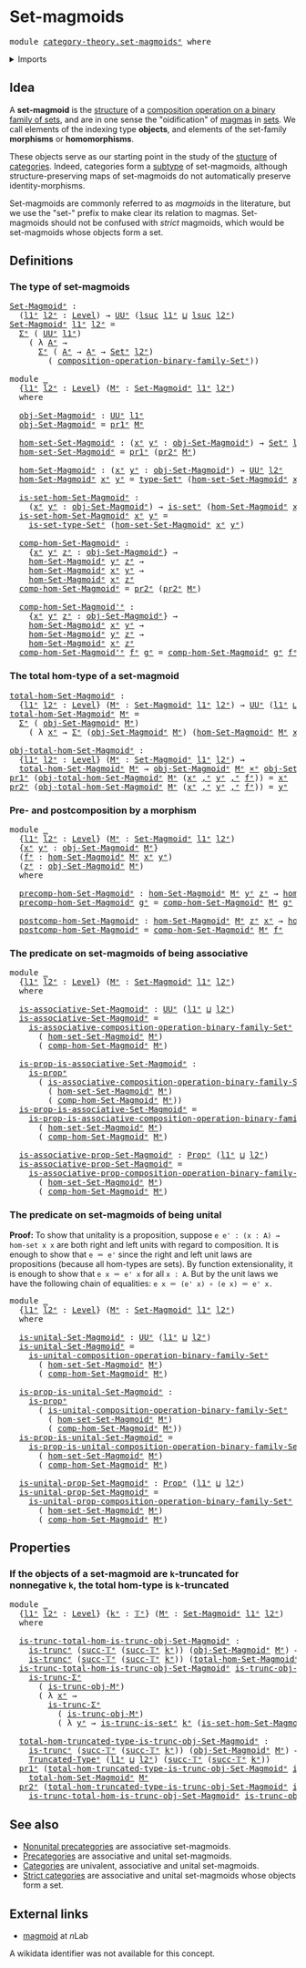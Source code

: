 # Set-magmoids

<pre class="Agda"><a id="25" class="Keyword">module</a> <a id="32" href="category-theory.set-magmoids%25E1%25B5%2589.html" class="Module">category-theory.set-magmoidsᵉ</a> <a id="62" class="Keyword">where</a>
</pre>
<details><summary>Imports</summary>

<pre class="Agda"><a id="118" class="Keyword">open</a> <a id="123" class="Keyword">import</a> <a id="130" href="category-theory.composition-operations-on-binary-families-of-sets%25E1%25B5%2589.html" class="Module">category-theory.composition-operations-on-binary-families-of-setsᵉ</a>

<a id="198" class="Keyword">open</a> <a id="203" class="Keyword">import</a> <a id="210" href="foundation.cartesian-product-types%25E1%25B5%2589.html" class="Module">foundation.cartesian-product-typesᵉ</a>
<a id="246" class="Keyword">open</a> <a id="251" class="Keyword">import</a> <a id="258" href="foundation.dependent-pair-types%25E1%25B5%2589.html" class="Module">foundation.dependent-pair-typesᵉ</a>
<a id="291" class="Keyword">open</a> <a id="296" class="Keyword">import</a> <a id="303" href="foundation.propositions%25E1%25B5%2589.html" class="Module">foundation.propositionsᵉ</a>
<a id="328" class="Keyword">open</a> <a id="333" class="Keyword">import</a> <a id="340" href="foundation.sets%25E1%25B5%2589.html" class="Module">foundation.setsᵉ</a>
<a id="357" class="Keyword">open</a> <a id="362" class="Keyword">import</a> <a id="369" href="foundation.truncated-types%25E1%25B5%2589.html" class="Module">foundation.truncated-typesᵉ</a>
<a id="397" class="Keyword">open</a> <a id="402" class="Keyword">import</a> <a id="409" href="foundation.truncation-levels%25E1%25B5%2589.html" class="Module">foundation.truncation-levelsᵉ</a>
<a id="439" class="Keyword">open</a> <a id="444" class="Keyword">import</a> <a id="451" href="foundation.universe-levels%25E1%25B5%2589.html" class="Module">foundation.universe-levelsᵉ</a>
</pre>
</details>

## Idea

A **set-magmoid** is the [structure](foundation.structure.md) of a
[composition operation on a binary family of sets](category-theory.composition-operations-on-binary-families-of-sets.md),
and are in one sense the "oidification" of [magmas](structured-types.magmas.md)
in [sets](foundation-core.sets.md). We call elements of the indexing type
**objects**, and elements of the set-family **morphisms** or **homomorphisms**.

These objects serve as our starting point in the study of the
[stucture](foundation.structure.md) of
[categories](category-theory.categories.md). Indeed, categories form a
[subtype](foundation-core.subtypes.md) of set-magmoids, although
structure-preserving maps of set-magmoids do not automatically preserve
identity-morphisms.

Set-magmoids are commonly referred to as _magmoids_ in the literature, but we
use the "set-" prefix to make clear its relation to magmas. Set-magmoids should
not be confused with _strict_ magmoids, which would be set-magmoids whose
objects form a set.

## Definitions

### The type of set-magmoids

<pre class="Agda"><a id="Set-Magmoidᵉ"></a><a id="1566" href="category-theory.set-magmoids%25E1%25B5%2589.html#1566" class="Function">Set-Magmoidᵉ</a> <a id="1579" class="Symbol">:</a>
  <a id="1583" class="Symbol">(</a><a id="1584" href="category-theory.set-magmoids%25E1%25B5%2589.html#1584" class="Bound">l1ᵉ</a> <a id="1588" href="category-theory.set-magmoids%25E1%25B5%2589.html#1588" class="Bound">l2ᵉ</a> <a id="1592" class="Symbol">:</a> <a id="1594" href="Agda.Primitive.html#742" class="Postulate">Level</a><a id="1599" class="Symbol">)</a> <a id="1601" class="Symbol">→</a> <a id="1603" href="Agda.Primitive.html#429" class="Primitive">UUᵉ</a> <a id="1607" class="Symbol">(</a><a id="1608" href="Agda.Primitive.html#931" class="Primitive">lsuc</a> <a id="1613" href="category-theory.set-magmoids%25E1%25B5%2589.html#1584" class="Bound">l1ᵉ</a> <a id="1617" href="Agda.Primitive.html#961" class="Primitive Operator">⊔</a> <a id="1619" href="Agda.Primitive.html#931" class="Primitive">lsuc</a> <a id="1624" href="category-theory.set-magmoids%25E1%25B5%2589.html#1588" class="Bound">l2ᵉ</a><a id="1627" class="Symbol">)</a>
<a id="1629" href="category-theory.set-magmoids%25E1%25B5%2589.html#1566" class="Function">Set-Magmoidᵉ</a> <a id="1642" href="category-theory.set-magmoids%25E1%25B5%2589.html#1642" class="Bound">l1ᵉ</a> <a id="1646" href="category-theory.set-magmoids%25E1%25B5%2589.html#1646" class="Bound">l2ᵉ</a> <a id="1650" class="Symbol">=</a>
  <a id="1654" href="foundation.dependent-pair-types%25E1%25B5%2589.html#585" class="Record">Σᵉ</a> <a id="1657" class="Symbol">(</a> <a id="1659" href="Agda.Primitive.html#429" class="Primitive">UUᵉ</a> <a id="1663" href="category-theory.set-magmoids%25E1%25B5%2589.html#1642" class="Bound">l1ᵉ</a><a id="1666" class="Symbol">)</a>
    <a id="1672" class="Symbol">(</a> <a id="1674" class="Symbol">λ</a> <a id="1676" href="category-theory.set-magmoids%25E1%25B5%2589.html#1676" class="Bound">Aᵉ</a> <a id="1679" class="Symbol">→</a>
      <a id="1687" href="foundation.dependent-pair-types%25E1%25B5%2589.html#585" class="Record">Σᵉ</a> <a id="1690" class="Symbol">(</a> <a id="1692" href="category-theory.set-magmoids%25E1%25B5%2589.html#1676" class="Bound">Aᵉ</a> <a id="1695" class="Symbol">→</a> <a id="1697" href="category-theory.set-magmoids%25E1%25B5%2589.html#1676" class="Bound">Aᵉ</a> <a id="1700" class="Symbol">→</a> <a id="1702" href="foundation-core.sets%25E1%25B5%2589.html#897" class="Function">Setᵉ</a> <a id="1707" href="category-theory.set-magmoids%25E1%25B5%2589.html#1646" class="Bound">l2ᵉ</a><a id="1710" class="Symbol">)</a>
        <a id="1720" class="Symbol">(</a> <a id="1722" href="category-theory.composition-operations-on-binary-families-of-sets%25E1%25B5%2589.html#1320" class="Function">composition-operation-binary-family-Setᵉ</a><a id="1762" class="Symbol">))</a>

<a id="1766" class="Keyword">module</a> <a id="1773" href="category-theory.set-magmoids%25E1%25B5%2589.html#1773" class="Module">_</a>
  <a id="1777" class="Symbol">{</a><a id="1778" href="category-theory.set-magmoids%25E1%25B5%2589.html#1778" class="Bound">l1ᵉ</a> <a id="1782" href="category-theory.set-magmoids%25E1%25B5%2589.html#1782" class="Bound">l2ᵉ</a> <a id="1786" class="Symbol">:</a> <a id="1788" href="Agda.Primitive.html#742" class="Postulate">Level</a><a id="1793" class="Symbol">}</a> <a id="1795" class="Symbol">(</a><a id="1796" href="category-theory.set-magmoids%25E1%25B5%2589.html#1796" class="Bound">Mᵉ</a> <a id="1799" class="Symbol">:</a> <a id="1801" href="category-theory.set-magmoids%25E1%25B5%2589.html#1566" class="Function">Set-Magmoidᵉ</a> <a id="1814" href="category-theory.set-magmoids%25E1%25B5%2589.html#1778" class="Bound">l1ᵉ</a> <a id="1818" href="category-theory.set-magmoids%25E1%25B5%2589.html#1782" class="Bound">l2ᵉ</a><a id="1821" class="Symbol">)</a>
  <a id="1825" class="Keyword">where</a>

  <a id="1834" href="category-theory.set-magmoids%25E1%25B5%2589.html#1834" class="Function">obj-Set-Magmoidᵉ</a> <a id="1851" class="Symbol">:</a> <a id="1853" href="Agda.Primitive.html#429" class="Primitive">UUᵉ</a> <a id="1857" href="category-theory.set-magmoids%25E1%25B5%2589.html#1778" class="Bound">l1ᵉ</a>
  <a id="1863" href="category-theory.set-magmoids%25E1%25B5%2589.html#1834" class="Function">obj-Set-Magmoidᵉ</a> <a id="1880" class="Symbol">=</a> <a id="1882" href="foundation.dependent-pair-types%25E1%25B5%2589.html#697" class="Field">pr1ᵉ</a> <a id="1887" href="category-theory.set-magmoids%25E1%25B5%2589.html#1796" class="Bound">Mᵉ</a>

  <a id="1893" href="category-theory.set-magmoids%25E1%25B5%2589.html#1893" class="Function">hom-set-Set-Magmoidᵉ</a> <a id="1914" class="Symbol">:</a> <a id="1916" class="Symbol">(</a><a id="1917" href="category-theory.set-magmoids%25E1%25B5%2589.html#1917" class="Bound">xᵉ</a> <a id="1920" href="category-theory.set-magmoids%25E1%25B5%2589.html#1920" class="Bound">yᵉ</a> <a id="1923" class="Symbol">:</a> <a id="1925" href="category-theory.set-magmoids%25E1%25B5%2589.html#1834" class="Function">obj-Set-Magmoidᵉ</a><a id="1941" class="Symbol">)</a> <a id="1943" class="Symbol">→</a> <a id="1945" href="foundation-core.sets%25E1%25B5%2589.html#897" class="Function">Setᵉ</a> <a id="1950" href="category-theory.set-magmoids%25E1%25B5%2589.html#1782" class="Bound">l2ᵉ</a>
  <a id="1956" href="category-theory.set-magmoids%25E1%25B5%2589.html#1893" class="Function">hom-set-Set-Magmoidᵉ</a> <a id="1977" class="Symbol">=</a> <a id="1979" href="foundation.dependent-pair-types%25E1%25B5%2589.html#697" class="Field">pr1ᵉ</a> <a id="1984" class="Symbol">(</a><a id="1985" href="foundation.dependent-pair-types%25E1%25B5%2589.html#711" class="Field">pr2ᵉ</a> <a id="1990" href="category-theory.set-magmoids%25E1%25B5%2589.html#1796" class="Bound">Mᵉ</a><a id="1992" class="Symbol">)</a>

  <a id="1997" href="category-theory.set-magmoids%25E1%25B5%2589.html#1997" class="Function">hom-Set-Magmoidᵉ</a> <a id="2014" class="Symbol">:</a> <a id="2016" class="Symbol">(</a><a id="2017" href="category-theory.set-magmoids%25E1%25B5%2589.html#2017" class="Bound">xᵉ</a> <a id="2020" href="category-theory.set-magmoids%25E1%25B5%2589.html#2020" class="Bound">yᵉ</a> <a id="2023" class="Symbol">:</a> <a id="2025" href="category-theory.set-magmoids%25E1%25B5%2589.html#1834" class="Function">obj-Set-Magmoidᵉ</a><a id="2041" class="Symbol">)</a> <a id="2043" class="Symbol">→</a> <a id="2045" href="Agda.Primitive.html#429" class="Primitive">UUᵉ</a> <a id="2049" href="category-theory.set-magmoids%25E1%25B5%2589.html#1782" class="Bound">l2ᵉ</a>
  <a id="2055" href="category-theory.set-magmoids%25E1%25B5%2589.html#1997" class="Function">hom-Set-Magmoidᵉ</a> <a id="2072" href="category-theory.set-magmoids%25E1%25B5%2589.html#2072" class="Bound">xᵉ</a> <a id="2075" href="category-theory.set-magmoids%25E1%25B5%2589.html#2075" class="Bound">yᵉ</a> <a id="2078" class="Symbol">=</a> <a id="2080" href="foundation-core.sets%25E1%25B5%2589.html#1014" class="Function">type-Setᵉ</a> <a id="2090" class="Symbol">(</a><a id="2091" href="category-theory.set-magmoids%25E1%25B5%2589.html#1893" class="Function">hom-set-Set-Magmoidᵉ</a> <a id="2112" href="category-theory.set-magmoids%25E1%25B5%2589.html#2072" class="Bound">xᵉ</a> <a id="2115" href="category-theory.set-magmoids%25E1%25B5%2589.html#2075" class="Bound">yᵉ</a><a id="2117" class="Symbol">)</a>

  <a id="2122" href="category-theory.set-magmoids%25E1%25B5%2589.html#2122" class="Function">is-set-hom-Set-Magmoidᵉ</a> <a id="2146" class="Symbol">:</a>
    <a id="2152" class="Symbol">(</a><a id="2153" href="category-theory.set-magmoids%25E1%25B5%2589.html#2153" class="Bound">xᵉ</a> <a id="2156" href="category-theory.set-magmoids%25E1%25B5%2589.html#2156" class="Bound">yᵉ</a> <a id="2159" class="Symbol">:</a> <a id="2161" href="category-theory.set-magmoids%25E1%25B5%2589.html#1834" class="Function">obj-Set-Magmoidᵉ</a><a id="2177" class="Symbol">)</a> <a id="2179" class="Symbol">→</a> <a id="2181" href="foundation-core.sets%25E1%25B5%2589.html#807" class="Function">is-setᵉ</a> <a id="2189" class="Symbol">(</a><a id="2190" href="category-theory.set-magmoids%25E1%25B5%2589.html#1997" class="Function">hom-Set-Magmoidᵉ</a> <a id="2207" href="category-theory.set-magmoids%25E1%25B5%2589.html#2153" class="Bound">xᵉ</a> <a id="2210" href="category-theory.set-magmoids%25E1%25B5%2589.html#2156" class="Bound">yᵉ</a><a id="2212" class="Symbol">)</a>
  <a id="2216" href="category-theory.set-magmoids%25E1%25B5%2589.html#2122" class="Function">is-set-hom-Set-Magmoidᵉ</a> <a id="2240" href="category-theory.set-magmoids%25E1%25B5%2589.html#2240" class="Bound">xᵉ</a> <a id="2243" href="category-theory.set-magmoids%25E1%25B5%2589.html#2243" class="Bound">yᵉ</a> <a id="2246" class="Symbol">=</a>
    <a id="2252" href="foundation-core.sets%25E1%25B5%2589.html#1071" class="Function">is-set-type-Setᵉ</a> <a id="2269" class="Symbol">(</a><a id="2270" href="category-theory.set-magmoids%25E1%25B5%2589.html#1893" class="Function">hom-set-Set-Magmoidᵉ</a> <a id="2291" href="category-theory.set-magmoids%25E1%25B5%2589.html#2240" class="Bound">xᵉ</a> <a id="2294" href="category-theory.set-magmoids%25E1%25B5%2589.html#2243" class="Bound">yᵉ</a><a id="2296" class="Symbol">)</a>

  <a id="2301" href="category-theory.set-magmoids%25E1%25B5%2589.html#2301" class="Function">comp-hom-Set-Magmoidᵉ</a> <a id="2323" class="Symbol">:</a>
    <a id="2329" class="Symbol">{</a><a id="2330" href="category-theory.set-magmoids%25E1%25B5%2589.html#2330" class="Bound">xᵉ</a> <a id="2333" href="category-theory.set-magmoids%25E1%25B5%2589.html#2333" class="Bound">yᵉ</a> <a id="2336" href="category-theory.set-magmoids%25E1%25B5%2589.html#2336" class="Bound">zᵉ</a> <a id="2339" class="Symbol">:</a> <a id="2341" href="category-theory.set-magmoids%25E1%25B5%2589.html#1834" class="Function">obj-Set-Magmoidᵉ</a><a id="2357" class="Symbol">}</a> <a id="2359" class="Symbol">→</a>
    <a id="2365" href="category-theory.set-magmoids%25E1%25B5%2589.html#1997" class="Function">hom-Set-Magmoidᵉ</a> <a id="2382" href="category-theory.set-magmoids%25E1%25B5%2589.html#2333" class="Bound">yᵉ</a> <a id="2385" href="category-theory.set-magmoids%25E1%25B5%2589.html#2336" class="Bound">zᵉ</a> <a id="2388" class="Symbol">→</a>
    <a id="2394" href="category-theory.set-magmoids%25E1%25B5%2589.html#1997" class="Function">hom-Set-Magmoidᵉ</a> <a id="2411" href="category-theory.set-magmoids%25E1%25B5%2589.html#2330" class="Bound">xᵉ</a> <a id="2414" href="category-theory.set-magmoids%25E1%25B5%2589.html#2333" class="Bound">yᵉ</a> <a id="2417" class="Symbol">→</a>
    <a id="2423" href="category-theory.set-magmoids%25E1%25B5%2589.html#1997" class="Function">hom-Set-Magmoidᵉ</a> <a id="2440" href="category-theory.set-magmoids%25E1%25B5%2589.html#2330" class="Bound">xᵉ</a> <a id="2443" href="category-theory.set-magmoids%25E1%25B5%2589.html#2336" class="Bound">zᵉ</a>
  <a id="2448" href="category-theory.set-magmoids%25E1%25B5%2589.html#2301" class="Function">comp-hom-Set-Magmoidᵉ</a> <a id="2470" class="Symbol">=</a> <a id="2472" href="foundation.dependent-pair-types%25E1%25B5%2589.html#711" class="Field">pr2ᵉ</a> <a id="2477" class="Symbol">(</a><a id="2478" href="foundation.dependent-pair-types%25E1%25B5%2589.html#711" class="Field">pr2ᵉ</a> <a id="2483" href="category-theory.set-magmoids%25E1%25B5%2589.html#1796" class="Bound">Mᵉ</a><a id="2485" class="Symbol">)</a>

  <a id="2490" href="category-theory.set-magmoids%25E1%25B5%2589.html#2490" class="Function">comp-hom-Set-Magmoid&#39;ᵉ</a> <a id="2513" class="Symbol">:</a>
    <a id="2519" class="Symbol">{</a><a id="2520" href="category-theory.set-magmoids%25E1%25B5%2589.html#2520" class="Bound">xᵉ</a> <a id="2523" href="category-theory.set-magmoids%25E1%25B5%2589.html#2523" class="Bound">yᵉ</a> <a id="2526" href="category-theory.set-magmoids%25E1%25B5%2589.html#2526" class="Bound">zᵉ</a> <a id="2529" class="Symbol">:</a> <a id="2531" href="category-theory.set-magmoids%25E1%25B5%2589.html#1834" class="Function">obj-Set-Magmoidᵉ</a><a id="2547" class="Symbol">}</a> <a id="2549" class="Symbol">→</a>
    <a id="2555" href="category-theory.set-magmoids%25E1%25B5%2589.html#1997" class="Function">hom-Set-Magmoidᵉ</a> <a id="2572" href="category-theory.set-magmoids%25E1%25B5%2589.html#2520" class="Bound">xᵉ</a> <a id="2575" href="category-theory.set-magmoids%25E1%25B5%2589.html#2523" class="Bound">yᵉ</a> <a id="2578" class="Symbol">→</a>
    <a id="2584" href="category-theory.set-magmoids%25E1%25B5%2589.html#1997" class="Function">hom-Set-Magmoidᵉ</a> <a id="2601" href="category-theory.set-magmoids%25E1%25B5%2589.html#2523" class="Bound">yᵉ</a> <a id="2604" href="category-theory.set-magmoids%25E1%25B5%2589.html#2526" class="Bound">zᵉ</a> <a id="2607" class="Symbol">→</a>
    <a id="2613" href="category-theory.set-magmoids%25E1%25B5%2589.html#1997" class="Function">hom-Set-Magmoidᵉ</a> <a id="2630" href="category-theory.set-magmoids%25E1%25B5%2589.html#2520" class="Bound">xᵉ</a> <a id="2633" href="category-theory.set-magmoids%25E1%25B5%2589.html#2526" class="Bound">zᵉ</a>
  <a id="2638" href="category-theory.set-magmoids%25E1%25B5%2589.html#2490" class="Function">comp-hom-Set-Magmoid&#39;ᵉ</a> <a id="2661" href="category-theory.set-magmoids%25E1%25B5%2589.html#2661" class="Bound">fᵉ</a> <a id="2664" href="category-theory.set-magmoids%25E1%25B5%2589.html#2664" class="Bound">gᵉ</a> <a id="2667" class="Symbol">=</a> <a id="2669" href="category-theory.set-magmoids%25E1%25B5%2589.html#2301" class="Function">comp-hom-Set-Magmoidᵉ</a> <a id="2691" href="category-theory.set-magmoids%25E1%25B5%2589.html#2664" class="Bound">gᵉ</a> <a id="2694" href="category-theory.set-magmoids%25E1%25B5%2589.html#2661" class="Bound">fᵉ</a>
</pre>
### The total hom-type of a set-magmoid

<pre class="Agda"><a id="total-hom-Set-Magmoidᵉ"></a><a id="2751" href="category-theory.set-magmoids%25E1%25B5%2589.html#2751" class="Function">total-hom-Set-Magmoidᵉ</a> <a id="2774" class="Symbol">:</a>
  <a id="2778" class="Symbol">{</a><a id="2779" href="category-theory.set-magmoids%25E1%25B5%2589.html#2779" class="Bound">l1ᵉ</a> <a id="2783" href="category-theory.set-magmoids%25E1%25B5%2589.html#2783" class="Bound">l2ᵉ</a> <a id="2787" class="Symbol">:</a> <a id="2789" href="Agda.Primitive.html#742" class="Postulate">Level</a><a id="2794" class="Symbol">}</a> <a id="2796" class="Symbol">(</a><a id="2797" href="category-theory.set-magmoids%25E1%25B5%2589.html#2797" class="Bound">Mᵉ</a> <a id="2800" class="Symbol">:</a> <a id="2802" href="category-theory.set-magmoids%25E1%25B5%2589.html#1566" class="Function">Set-Magmoidᵉ</a> <a id="2815" href="category-theory.set-magmoids%25E1%25B5%2589.html#2779" class="Bound">l1ᵉ</a> <a id="2819" href="category-theory.set-magmoids%25E1%25B5%2589.html#2783" class="Bound">l2ᵉ</a><a id="2822" class="Symbol">)</a> <a id="2824" class="Symbol">→</a> <a id="2826" href="Agda.Primitive.html#429" class="Primitive">UUᵉ</a> <a id="2830" class="Symbol">(</a><a id="2831" href="category-theory.set-magmoids%25E1%25B5%2589.html#2779" class="Bound">l1ᵉ</a> <a id="2835" href="Agda.Primitive.html#961" class="Primitive Operator">⊔</a> <a id="2837" href="category-theory.set-magmoids%25E1%25B5%2589.html#2783" class="Bound">l2ᵉ</a><a id="2840" class="Symbol">)</a>
<a id="2842" href="category-theory.set-magmoids%25E1%25B5%2589.html#2751" class="Function">total-hom-Set-Magmoidᵉ</a> <a id="2865" href="category-theory.set-magmoids%25E1%25B5%2589.html#2865" class="Bound">Mᵉ</a> <a id="2868" class="Symbol">=</a>
  <a id="2872" href="foundation.dependent-pair-types%25E1%25B5%2589.html#585" class="Record">Σᵉ</a> <a id="2875" class="Symbol">(</a> <a id="2877" href="category-theory.set-magmoids%25E1%25B5%2589.html#1834" class="Function">obj-Set-Magmoidᵉ</a> <a id="2894" href="category-theory.set-magmoids%25E1%25B5%2589.html#2865" class="Bound">Mᵉ</a><a id="2896" class="Symbol">)</a>
    <a id="2902" class="Symbol">(</a> <a id="2904" class="Symbol">λ</a> <a id="2906" href="category-theory.set-magmoids%25E1%25B5%2589.html#2906" class="Bound">xᵉ</a> <a id="2909" class="Symbol">→</a> <a id="2911" href="foundation.dependent-pair-types%25E1%25B5%2589.html#585" class="Record">Σᵉ</a> <a id="2914" class="Symbol">(</a><a id="2915" href="category-theory.set-magmoids%25E1%25B5%2589.html#1834" class="Function">obj-Set-Magmoidᵉ</a> <a id="2932" href="category-theory.set-magmoids%25E1%25B5%2589.html#2865" class="Bound">Mᵉ</a><a id="2934" class="Symbol">)</a> <a id="2936" class="Symbol">(</a><a id="2937" href="category-theory.set-magmoids%25E1%25B5%2589.html#1997" class="Function">hom-Set-Magmoidᵉ</a> <a id="2954" href="category-theory.set-magmoids%25E1%25B5%2589.html#2865" class="Bound">Mᵉ</a> <a id="2957" href="category-theory.set-magmoids%25E1%25B5%2589.html#2906" class="Bound">xᵉ</a><a id="2959" class="Symbol">))</a>

<a id="obj-total-hom-Set-Magmoidᵉ"></a><a id="2963" href="category-theory.set-magmoids%25E1%25B5%2589.html#2963" class="Function">obj-total-hom-Set-Magmoidᵉ</a> <a id="2990" class="Symbol">:</a>
  <a id="2994" class="Symbol">{</a><a id="2995" href="category-theory.set-magmoids%25E1%25B5%2589.html#2995" class="Bound">l1ᵉ</a> <a id="2999" href="category-theory.set-magmoids%25E1%25B5%2589.html#2999" class="Bound">l2ᵉ</a> <a id="3003" class="Symbol">:</a> <a id="3005" href="Agda.Primitive.html#742" class="Postulate">Level</a><a id="3010" class="Symbol">}</a> <a id="3012" class="Symbol">(</a><a id="3013" href="category-theory.set-magmoids%25E1%25B5%2589.html#3013" class="Bound">Mᵉ</a> <a id="3016" class="Symbol">:</a> <a id="3018" href="category-theory.set-magmoids%25E1%25B5%2589.html#1566" class="Function">Set-Magmoidᵉ</a> <a id="3031" href="category-theory.set-magmoids%25E1%25B5%2589.html#2995" class="Bound">l1ᵉ</a> <a id="3035" href="category-theory.set-magmoids%25E1%25B5%2589.html#2999" class="Bound">l2ᵉ</a><a id="3038" class="Symbol">)</a> <a id="3040" class="Symbol">→</a>
  <a id="3044" href="category-theory.set-magmoids%25E1%25B5%2589.html#2751" class="Function">total-hom-Set-Magmoidᵉ</a> <a id="3067" href="category-theory.set-magmoids%25E1%25B5%2589.html#3013" class="Bound">Mᵉ</a> <a id="3070" class="Symbol">→</a> <a id="3072" href="category-theory.set-magmoids%25E1%25B5%2589.html#1834" class="Function">obj-Set-Magmoidᵉ</a> <a id="3089" href="category-theory.set-magmoids%25E1%25B5%2589.html#3013" class="Bound">Mᵉ</a> <a id="3092" href="foundation-core.cartesian-product-types%25E1%25B5%2589.html#623" class="Function Operator">×ᵉ</a> <a id="3095" href="category-theory.set-magmoids%25E1%25B5%2589.html#1834" class="Function">obj-Set-Magmoidᵉ</a> <a id="3112" href="category-theory.set-magmoids%25E1%25B5%2589.html#3013" class="Bound">Mᵉ</a>
<a id="3115" href="foundation.dependent-pair-types%25E1%25B5%2589.html#697" class="Field">pr1ᵉ</a> <a id="3120" class="Symbol">(</a><a id="3121" href="category-theory.set-magmoids%25E1%25B5%2589.html#2963" class="Function">obj-total-hom-Set-Magmoidᵉ</a> <a id="3148" href="category-theory.set-magmoids%25E1%25B5%2589.html#3148" class="Bound">Mᵉ</a> <a id="3151" class="Symbol">(</a><a id="3152" href="category-theory.set-magmoids%25E1%25B5%2589.html#3152" class="Bound">xᵉ</a> <a id="3155" href="foundation.dependent-pair-types%25E1%25B5%2589.html#788" class="InductiveConstructor Operator">,ᵉ</a> <a id="3158" href="category-theory.set-magmoids%25E1%25B5%2589.html#3158" class="Bound">yᵉ</a> <a id="3161" href="foundation.dependent-pair-types%25E1%25B5%2589.html#788" class="InductiveConstructor Operator">,ᵉ</a> <a id="3164" href="category-theory.set-magmoids%25E1%25B5%2589.html#3164" class="Bound">fᵉ</a><a id="3166" class="Symbol">))</a> <a id="3169" class="Symbol">=</a> <a id="3171" href="category-theory.set-magmoids%25E1%25B5%2589.html#3152" class="Bound">xᵉ</a>
<a id="3174" href="foundation.dependent-pair-types%25E1%25B5%2589.html#711" class="Field">pr2ᵉ</a> <a id="3179" class="Symbol">(</a><a id="3180" href="category-theory.set-magmoids%25E1%25B5%2589.html#2963" class="Function">obj-total-hom-Set-Magmoidᵉ</a> <a id="3207" href="category-theory.set-magmoids%25E1%25B5%2589.html#3207" class="Bound">Mᵉ</a> <a id="3210" class="Symbol">(</a><a id="3211" href="category-theory.set-magmoids%25E1%25B5%2589.html#3211" class="Bound">xᵉ</a> <a id="3214" href="foundation.dependent-pair-types%25E1%25B5%2589.html#788" class="InductiveConstructor Operator">,ᵉ</a> <a id="3217" href="category-theory.set-magmoids%25E1%25B5%2589.html#3217" class="Bound">yᵉ</a> <a id="3220" href="foundation.dependent-pair-types%25E1%25B5%2589.html#788" class="InductiveConstructor Operator">,ᵉ</a> <a id="3223" href="category-theory.set-magmoids%25E1%25B5%2589.html#3223" class="Bound">fᵉ</a><a id="3225" class="Symbol">))</a> <a id="3228" class="Symbol">=</a> <a id="3230" href="category-theory.set-magmoids%25E1%25B5%2589.html#3217" class="Bound">yᵉ</a>
</pre>
### Pre- and postcomposition by a morphism

<pre class="Agda"><a id="3290" class="Keyword">module</a> <a id="3297" href="category-theory.set-magmoids%25E1%25B5%2589.html#3297" class="Module">_</a>
  <a id="3301" class="Symbol">{</a><a id="3302" href="category-theory.set-magmoids%25E1%25B5%2589.html#3302" class="Bound">l1ᵉ</a> <a id="3306" href="category-theory.set-magmoids%25E1%25B5%2589.html#3306" class="Bound">l2ᵉ</a> <a id="3310" class="Symbol">:</a> <a id="3312" href="Agda.Primitive.html#742" class="Postulate">Level</a><a id="3317" class="Symbol">}</a> <a id="3319" class="Symbol">(</a><a id="3320" href="category-theory.set-magmoids%25E1%25B5%2589.html#3320" class="Bound">Mᵉ</a> <a id="3323" class="Symbol">:</a> <a id="3325" href="category-theory.set-magmoids%25E1%25B5%2589.html#1566" class="Function">Set-Magmoidᵉ</a> <a id="3338" href="category-theory.set-magmoids%25E1%25B5%2589.html#3302" class="Bound">l1ᵉ</a> <a id="3342" href="category-theory.set-magmoids%25E1%25B5%2589.html#3306" class="Bound">l2ᵉ</a><a id="3345" class="Symbol">)</a>
  <a id="3349" class="Symbol">{</a><a id="3350" href="category-theory.set-magmoids%25E1%25B5%2589.html#3350" class="Bound">xᵉ</a> <a id="3353" href="category-theory.set-magmoids%25E1%25B5%2589.html#3353" class="Bound">yᵉ</a> <a id="3356" class="Symbol">:</a> <a id="3358" href="category-theory.set-magmoids%25E1%25B5%2589.html#1834" class="Function">obj-Set-Magmoidᵉ</a> <a id="3375" href="category-theory.set-magmoids%25E1%25B5%2589.html#3320" class="Bound">Mᵉ</a><a id="3377" class="Symbol">}</a>
  <a id="3381" class="Symbol">(</a><a id="3382" href="category-theory.set-magmoids%25E1%25B5%2589.html#3382" class="Bound">fᵉ</a> <a id="3385" class="Symbol">:</a> <a id="3387" href="category-theory.set-magmoids%25E1%25B5%2589.html#1997" class="Function">hom-Set-Magmoidᵉ</a> <a id="3404" href="category-theory.set-magmoids%25E1%25B5%2589.html#3320" class="Bound">Mᵉ</a> <a id="3407" href="category-theory.set-magmoids%25E1%25B5%2589.html#3350" class="Bound">xᵉ</a> <a id="3410" href="category-theory.set-magmoids%25E1%25B5%2589.html#3353" class="Bound">yᵉ</a><a id="3412" class="Symbol">)</a>
  <a id="3416" class="Symbol">(</a><a id="3417" href="category-theory.set-magmoids%25E1%25B5%2589.html#3417" class="Bound">zᵉ</a> <a id="3420" class="Symbol">:</a> <a id="3422" href="category-theory.set-magmoids%25E1%25B5%2589.html#1834" class="Function">obj-Set-Magmoidᵉ</a> <a id="3439" href="category-theory.set-magmoids%25E1%25B5%2589.html#3320" class="Bound">Mᵉ</a><a id="3441" class="Symbol">)</a>
  <a id="3445" class="Keyword">where</a>

  <a id="3454" href="category-theory.set-magmoids%25E1%25B5%2589.html#3454" class="Function">precomp-hom-Set-Magmoidᵉ</a> <a id="3479" class="Symbol">:</a> <a id="3481" href="category-theory.set-magmoids%25E1%25B5%2589.html#1997" class="Function">hom-Set-Magmoidᵉ</a> <a id="3498" href="category-theory.set-magmoids%25E1%25B5%2589.html#3320" class="Bound">Mᵉ</a> <a id="3501" href="category-theory.set-magmoids%25E1%25B5%2589.html#3353" class="Bound">yᵉ</a> <a id="3504" href="category-theory.set-magmoids%25E1%25B5%2589.html#3417" class="Bound">zᵉ</a> <a id="3507" class="Symbol">→</a> <a id="3509" href="category-theory.set-magmoids%25E1%25B5%2589.html#1997" class="Function">hom-Set-Magmoidᵉ</a> <a id="3526" href="category-theory.set-magmoids%25E1%25B5%2589.html#3320" class="Bound">Mᵉ</a> <a id="3529" href="category-theory.set-magmoids%25E1%25B5%2589.html#3350" class="Bound">xᵉ</a> <a id="3532" href="category-theory.set-magmoids%25E1%25B5%2589.html#3417" class="Bound">zᵉ</a>
  <a id="3537" href="category-theory.set-magmoids%25E1%25B5%2589.html#3454" class="Function">precomp-hom-Set-Magmoidᵉ</a> <a id="3562" href="category-theory.set-magmoids%25E1%25B5%2589.html#3562" class="Bound">gᵉ</a> <a id="3565" class="Symbol">=</a> <a id="3567" href="category-theory.set-magmoids%25E1%25B5%2589.html#2301" class="Function">comp-hom-Set-Magmoidᵉ</a> <a id="3589" href="category-theory.set-magmoids%25E1%25B5%2589.html#3320" class="Bound">Mᵉ</a> <a id="3592" href="category-theory.set-magmoids%25E1%25B5%2589.html#3562" class="Bound">gᵉ</a> <a id="3595" href="category-theory.set-magmoids%25E1%25B5%2589.html#3382" class="Bound">fᵉ</a>

  <a id="3601" href="category-theory.set-magmoids%25E1%25B5%2589.html#3601" class="Function">postcomp-hom-Set-Magmoidᵉ</a> <a id="3627" class="Symbol">:</a> <a id="3629" href="category-theory.set-magmoids%25E1%25B5%2589.html#1997" class="Function">hom-Set-Magmoidᵉ</a> <a id="3646" href="category-theory.set-magmoids%25E1%25B5%2589.html#3320" class="Bound">Mᵉ</a> <a id="3649" href="category-theory.set-magmoids%25E1%25B5%2589.html#3417" class="Bound">zᵉ</a> <a id="3652" href="category-theory.set-magmoids%25E1%25B5%2589.html#3350" class="Bound">xᵉ</a> <a id="3655" class="Symbol">→</a> <a id="3657" href="category-theory.set-magmoids%25E1%25B5%2589.html#1997" class="Function">hom-Set-Magmoidᵉ</a> <a id="3674" href="category-theory.set-magmoids%25E1%25B5%2589.html#3320" class="Bound">Mᵉ</a> <a id="3677" href="category-theory.set-magmoids%25E1%25B5%2589.html#3417" class="Bound">zᵉ</a> <a id="3680" href="category-theory.set-magmoids%25E1%25B5%2589.html#3353" class="Bound">yᵉ</a>
  <a id="3685" href="category-theory.set-magmoids%25E1%25B5%2589.html#3601" class="Function">postcomp-hom-Set-Magmoidᵉ</a> <a id="3711" class="Symbol">=</a> <a id="3713" href="category-theory.set-magmoids%25E1%25B5%2589.html#2301" class="Function">comp-hom-Set-Magmoidᵉ</a> <a id="3735" href="category-theory.set-magmoids%25E1%25B5%2589.html#3320" class="Bound">Mᵉ</a> <a id="3738" href="category-theory.set-magmoids%25E1%25B5%2589.html#3382" class="Bound">fᵉ</a>
</pre>
### The predicate on set-magmoids of being associative

<pre class="Agda"><a id="3810" class="Keyword">module</a> <a id="3817" href="category-theory.set-magmoids%25E1%25B5%2589.html#3817" class="Module">_</a>
  <a id="3821" class="Symbol">{</a><a id="3822" href="category-theory.set-magmoids%25E1%25B5%2589.html#3822" class="Bound">l1ᵉ</a> <a id="3826" href="category-theory.set-magmoids%25E1%25B5%2589.html#3826" class="Bound">l2ᵉ</a> <a id="3830" class="Symbol">:</a> <a id="3832" href="Agda.Primitive.html#742" class="Postulate">Level</a><a id="3837" class="Symbol">}</a> <a id="3839" class="Symbol">(</a><a id="3840" href="category-theory.set-magmoids%25E1%25B5%2589.html#3840" class="Bound">Mᵉ</a> <a id="3843" class="Symbol">:</a> <a id="3845" href="category-theory.set-magmoids%25E1%25B5%2589.html#1566" class="Function">Set-Magmoidᵉ</a> <a id="3858" href="category-theory.set-magmoids%25E1%25B5%2589.html#3822" class="Bound">l1ᵉ</a> <a id="3862" href="category-theory.set-magmoids%25E1%25B5%2589.html#3826" class="Bound">l2ᵉ</a><a id="3865" class="Symbol">)</a>
  <a id="3869" class="Keyword">where</a>

  <a id="3878" href="category-theory.set-magmoids%25E1%25B5%2589.html#3878" class="Function">is-associative-Set-Magmoidᵉ</a> <a id="3906" class="Symbol">:</a> <a id="3908" href="Agda.Primitive.html#429" class="Primitive">UUᵉ</a> <a id="3912" class="Symbol">(</a><a id="3913" href="category-theory.set-magmoids%25E1%25B5%2589.html#3822" class="Bound">l1ᵉ</a> <a id="3917" href="Agda.Primitive.html#961" class="Primitive Operator">⊔</a> <a id="3919" href="category-theory.set-magmoids%25E1%25B5%2589.html#3826" class="Bound">l2ᵉ</a><a id="3922" class="Symbol">)</a>
  <a id="3926" href="category-theory.set-magmoids%25E1%25B5%2589.html#3878" class="Function">is-associative-Set-Magmoidᵉ</a> <a id="3954" class="Symbol">=</a>
    <a id="3960" href="category-theory.composition-operations-on-binary-families-of-sets%25E1%25B5%2589.html#2687" class="Function">is-associative-composition-operation-binary-family-Setᵉ</a>
      <a id="4022" class="Symbol">(</a> <a id="4024" href="category-theory.set-magmoids%25E1%25B5%2589.html#1893" class="Function">hom-set-Set-Magmoidᵉ</a> <a id="4045" href="category-theory.set-magmoids%25E1%25B5%2589.html#3840" class="Bound">Mᵉ</a><a id="4047" class="Symbol">)</a>
      <a id="4055" class="Symbol">(</a> <a id="4057" href="category-theory.set-magmoids%25E1%25B5%2589.html#2301" class="Function">comp-hom-Set-Magmoidᵉ</a> <a id="4079" href="category-theory.set-magmoids%25E1%25B5%2589.html#3840" class="Bound">Mᵉ</a><a id="4081" class="Symbol">)</a>

  <a id="4086" href="category-theory.set-magmoids%25E1%25B5%2589.html#4086" class="Function">is-prop-is-associative-Set-Magmoidᵉ</a> <a id="4122" class="Symbol">:</a>
    <a id="4128" href="foundation-core.propositions%25E1%25B5%2589.html#1041" class="Function">is-propᵉ</a>
      <a id="4143" class="Symbol">(</a> <a id="4145" href="category-theory.composition-operations-on-binary-families-of-sets%25E1%25B5%2589.html#2687" class="Function">is-associative-composition-operation-binary-family-Setᵉ</a>
        <a id="4209" class="Symbol">(</a> <a id="4211" href="category-theory.set-magmoids%25E1%25B5%2589.html#1893" class="Function">hom-set-Set-Magmoidᵉ</a> <a id="4232" href="category-theory.set-magmoids%25E1%25B5%2589.html#3840" class="Bound">Mᵉ</a><a id="4234" class="Symbol">)</a>
        <a id="4244" class="Symbol">(</a> <a id="4246" href="category-theory.set-magmoids%25E1%25B5%2589.html#2301" class="Function">comp-hom-Set-Magmoidᵉ</a> <a id="4268" href="category-theory.set-magmoids%25E1%25B5%2589.html#3840" class="Bound">Mᵉ</a><a id="4270" class="Symbol">))</a>
  <a id="4275" href="category-theory.set-magmoids%25E1%25B5%2589.html#4086" class="Function">is-prop-is-associative-Set-Magmoidᵉ</a> <a id="4311" class="Symbol">=</a>
    <a id="4317" href="category-theory.composition-operations-on-binary-families-of-sets%25E1%25B5%2589.html#7178" class="Function">is-prop-is-associative-composition-operation-binary-family-Setᵉ</a>
      <a id="4387" class="Symbol">(</a> <a id="4389" href="category-theory.set-magmoids%25E1%25B5%2589.html#1893" class="Function">hom-set-Set-Magmoidᵉ</a> <a id="4410" href="category-theory.set-magmoids%25E1%25B5%2589.html#3840" class="Bound">Mᵉ</a><a id="4412" class="Symbol">)</a>
      <a id="4420" class="Symbol">(</a> <a id="4422" href="category-theory.set-magmoids%25E1%25B5%2589.html#2301" class="Function">comp-hom-Set-Magmoidᵉ</a> <a id="4444" href="category-theory.set-magmoids%25E1%25B5%2589.html#3840" class="Bound">Mᵉ</a><a id="4446" class="Symbol">)</a>

  <a id="4451" href="category-theory.set-magmoids%25E1%25B5%2589.html#4451" class="Function">is-associative-prop-Set-Magmoidᵉ</a> <a id="4484" class="Symbol">:</a> <a id="4486" href="foundation-core.propositions%25E1%25B5%2589.html#1181" class="Function">Propᵉ</a> <a id="4492" class="Symbol">(</a><a id="4493" href="category-theory.set-magmoids%25E1%25B5%2589.html#3822" class="Bound">l1ᵉ</a> <a id="4497" href="Agda.Primitive.html#961" class="Primitive Operator">⊔</a> <a id="4499" href="category-theory.set-magmoids%25E1%25B5%2589.html#3826" class="Bound">l2ᵉ</a><a id="4502" class="Symbol">)</a>
  <a id="4506" href="category-theory.set-magmoids%25E1%25B5%2589.html#4451" class="Function">is-associative-prop-Set-Magmoidᵉ</a> <a id="4539" class="Symbol">=</a>
    <a id="4545" href="category-theory.composition-operations-on-binary-families-of-sets%25E1%25B5%2589.html#7766" class="Function">is-associative-prop-composition-operation-binary-family-Setᵉ</a>
      <a id="4612" class="Symbol">(</a> <a id="4614" href="category-theory.set-magmoids%25E1%25B5%2589.html#1893" class="Function">hom-set-Set-Magmoidᵉ</a> <a id="4635" href="category-theory.set-magmoids%25E1%25B5%2589.html#3840" class="Bound">Mᵉ</a><a id="4637" class="Symbol">)</a>
      <a id="4645" class="Symbol">(</a> <a id="4647" href="category-theory.set-magmoids%25E1%25B5%2589.html#2301" class="Function">comp-hom-Set-Magmoidᵉ</a> <a id="4669" href="category-theory.set-magmoids%25E1%25B5%2589.html#3840" class="Bound">Mᵉ</a><a id="4671" class="Symbol">)</a>
</pre>
### The predicate on set-magmoids of being unital

**Proof:** To show that unitality is a proposition, suppose
`e e' : (x : A) → hom-set x x` are both right and left units with regard to
composition. It is enough to show that `e ＝ e'` since the right and left unit
laws are propositions (because all hom-types are sets). By function
extensionality, it is enough to show that `e x ＝ e' x` for all `x : A`. But by
the unit laws we have the following chain of equalities:
`e x ＝ (e' x) ∘ (e x) ＝ e' x.`

<pre class="Agda"><a id="5187" class="Keyword">module</a> <a id="5194" href="category-theory.set-magmoids%25E1%25B5%2589.html#5194" class="Module">_</a>
  <a id="5198" class="Symbol">{</a><a id="5199" href="category-theory.set-magmoids%25E1%25B5%2589.html#5199" class="Bound">l1ᵉ</a> <a id="5203" href="category-theory.set-magmoids%25E1%25B5%2589.html#5203" class="Bound">l2ᵉ</a> <a id="5207" class="Symbol">:</a> <a id="5209" href="Agda.Primitive.html#742" class="Postulate">Level</a><a id="5214" class="Symbol">}</a> <a id="5216" class="Symbol">(</a><a id="5217" href="category-theory.set-magmoids%25E1%25B5%2589.html#5217" class="Bound">Mᵉ</a> <a id="5220" class="Symbol">:</a> <a id="5222" href="category-theory.set-magmoids%25E1%25B5%2589.html#1566" class="Function">Set-Magmoidᵉ</a> <a id="5235" href="category-theory.set-magmoids%25E1%25B5%2589.html#5199" class="Bound">l1ᵉ</a> <a id="5239" href="category-theory.set-magmoids%25E1%25B5%2589.html#5203" class="Bound">l2ᵉ</a><a id="5242" class="Symbol">)</a>
  <a id="5246" class="Keyword">where</a>

  <a id="5255" href="category-theory.set-magmoids%25E1%25B5%2589.html#5255" class="Function">is-unital-Set-Magmoidᵉ</a> <a id="5278" class="Symbol">:</a> <a id="5280" href="Agda.Primitive.html#429" class="Primitive">UUᵉ</a> <a id="5284" class="Symbol">(</a><a id="5285" href="category-theory.set-magmoids%25E1%25B5%2589.html#5199" class="Bound">l1ᵉ</a> <a id="5289" href="Agda.Primitive.html#961" class="Primitive Operator">⊔</a> <a id="5291" href="category-theory.set-magmoids%25E1%25B5%2589.html#5203" class="Bound">l2ᵉ</a><a id="5294" class="Symbol">)</a>
  <a id="5298" href="category-theory.set-magmoids%25E1%25B5%2589.html#5255" class="Function">is-unital-Set-Magmoidᵉ</a> <a id="5321" class="Symbol">=</a>
    <a id="5327" href="category-theory.composition-operations-on-binary-families-of-sets%25E1%25B5%2589.html#6474" class="Function">is-unital-composition-operation-binary-family-Setᵉ</a>
      <a id="5384" class="Symbol">(</a> <a id="5386" href="category-theory.set-magmoids%25E1%25B5%2589.html#1893" class="Function">hom-set-Set-Magmoidᵉ</a> <a id="5407" href="category-theory.set-magmoids%25E1%25B5%2589.html#5217" class="Bound">Mᵉ</a><a id="5409" class="Symbol">)</a>
      <a id="5417" class="Symbol">(</a> <a id="5419" href="category-theory.set-magmoids%25E1%25B5%2589.html#2301" class="Function">comp-hom-Set-Magmoidᵉ</a> <a id="5441" href="category-theory.set-magmoids%25E1%25B5%2589.html#5217" class="Bound">Mᵉ</a><a id="5443" class="Symbol">)</a>

  <a id="5448" href="category-theory.set-magmoids%25E1%25B5%2589.html#5448" class="Function">is-prop-is-unital-Set-Magmoidᵉ</a> <a id="5479" class="Symbol">:</a>
    <a id="5485" href="foundation-core.propositions%25E1%25B5%2589.html#1041" class="Function">is-propᵉ</a>
      <a id="5500" class="Symbol">(</a> <a id="5502" href="category-theory.composition-operations-on-binary-families-of-sets%25E1%25B5%2589.html#6474" class="Function">is-unital-composition-operation-binary-family-Setᵉ</a>
        <a id="5561" class="Symbol">(</a> <a id="5563" href="category-theory.set-magmoids%25E1%25B5%2589.html#1893" class="Function">hom-set-Set-Magmoidᵉ</a> <a id="5584" href="category-theory.set-magmoids%25E1%25B5%2589.html#5217" class="Bound">Mᵉ</a><a id="5586" class="Symbol">)</a>
        <a id="5596" class="Symbol">(</a> <a id="5598" href="category-theory.set-magmoids%25E1%25B5%2589.html#2301" class="Function">comp-hom-Set-Magmoidᵉ</a> <a id="5620" href="category-theory.set-magmoids%25E1%25B5%2589.html#5217" class="Bound">Mᵉ</a><a id="5622" class="Symbol">))</a>
  <a id="5627" href="category-theory.set-magmoids%25E1%25B5%2589.html#5448" class="Function">is-prop-is-unital-Set-Magmoidᵉ</a> <a id="5658" class="Symbol">=</a>
    <a id="5664" href="category-theory.composition-operations-on-binary-families-of-sets%25E1%25B5%2589.html#9921" class="Function">is-prop-is-unital-composition-operation-binary-family-Setᵉ</a>
      <a id="5729" class="Symbol">(</a> <a id="5731" href="category-theory.set-magmoids%25E1%25B5%2589.html#1893" class="Function">hom-set-Set-Magmoidᵉ</a> <a id="5752" href="category-theory.set-magmoids%25E1%25B5%2589.html#5217" class="Bound">Mᵉ</a><a id="5754" class="Symbol">)</a>
      <a id="5762" class="Symbol">(</a> <a id="5764" href="category-theory.set-magmoids%25E1%25B5%2589.html#2301" class="Function">comp-hom-Set-Magmoidᵉ</a> <a id="5786" href="category-theory.set-magmoids%25E1%25B5%2589.html#5217" class="Bound">Mᵉ</a><a id="5788" class="Symbol">)</a>

  <a id="5793" href="category-theory.set-magmoids%25E1%25B5%2589.html#5793" class="Function">is-unital-prop-Set-Magmoidᵉ</a> <a id="5821" class="Symbol">:</a> <a id="5823" href="foundation-core.propositions%25E1%25B5%2589.html#1181" class="Function">Propᵉ</a> <a id="5829" class="Symbol">(</a><a id="5830" href="category-theory.set-magmoids%25E1%25B5%2589.html#5199" class="Bound">l1ᵉ</a> <a id="5834" href="Agda.Primitive.html#961" class="Primitive Operator">⊔</a> <a id="5836" href="category-theory.set-magmoids%25E1%25B5%2589.html#5203" class="Bound">l2ᵉ</a><a id="5839" class="Symbol">)</a>
  <a id="5843" href="category-theory.set-magmoids%25E1%25B5%2589.html#5793" class="Function">is-unital-prop-Set-Magmoidᵉ</a> <a id="5871" class="Symbol">=</a>
    <a id="5877" href="category-theory.composition-operations-on-binary-families-of-sets%25E1%25B5%2589.html#10258" class="Function">is-unital-prop-composition-operation-binary-family-Setᵉ</a>
      <a id="5939" class="Symbol">(</a> <a id="5941" href="category-theory.set-magmoids%25E1%25B5%2589.html#1893" class="Function">hom-set-Set-Magmoidᵉ</a> <a id="5962" href="category-theory.set-magmoids%25E1%25B5%2589.html#5217" class="Bound">Mᵉ</a><a id="5964" class="Symbol">)</a>
      <a id="5972" class="Symbol">(</a> <a id="5974" href="category-theory.set-magmoids%25E1%25B5%2589.html#2301" class="Function">comp-hom-Set-Magmoidᵉ</a> <a id="5996" href="category-theory.set-magmoids%25E1%25B5%2589.html#5217" class="Bound">Mᵉ</a><a id="5998" class="Symbol">)</a>
</pre>
## Properties

### If the objects of a set-magmoid are `k`-truncated for nonnegative `k`, the total hom-type is `k`-truncated

<pre class="Agda"><a id="6140" class="Keyword">module</a> <a id="6147" href="category-theory.set-magmoids%25E1%25B5%2589.html#6147" class="Module">_</a>
  <a id="6151" class="Symbol">{</a><a id="6152" href="category-theory.set-magmoids%25E1%25B5%2589.html#6152" class="Bound">l1ᵉ</a> <a id="6156" href="category-theory.set-magmoids%25E1%25B5%2589.html#6156" class="Bound">l2ᵉ</a> <a id="6160" class="Symbol">:</a> <a id="6162" href="Agda.Primitive.html#742" class="Postulate">Level</a><a id="6167" class="Symbol">}</a> <a id="6169" class="Symbol">{</a><a id="6170" href="category-theory.set-magmoids%25E1%25B5%2589.html#6170" class="Bound">kᵉ</a> <a id="6173" class="Symbol">:</a> <a id="6175" href="foundation-core.truncation-levels%25E1%25B5%2589.html#523" class="Datatype">𝕋ᵉ</a><a id="6177" class="Symbol">}</a> <a id="6179" class="Symbol">(</a><a id="6180" href="category-theory.set-magmoids%25E1%25B5%2589.html#6180" class="Bound">Mᵉ</a> <a id="6183" class="Symbol">:</a> <a id="6185" href="category-theory.set-magmoids%25E1%25B5%2589.html#1566" class="Function">Set-Magmoidᵉ</a> <a id="6198" href="category-theory.set-magmoids%25E1%25B5%2589.html#6152" class="Bound">l1ᵉ</a> <a id="6202" href="category-theory.set-magmoids%25E1%25B5%2589.html#6156" class="Bound">l2ᵉ</a><a id="6205" class="Symbol">)</a>
  <a id="6209" class="Keyword">where</a>

  <a id="6218" href="category-theory.set-magmoids%25E1%25B5%2589.html#6218" class="Function">is-trunc-total-hom-is-trunc-obj-Set-Magmoidᵉ</a> <a id="6263" class="Symbol">:</a>
    <a id="6269" href="foundation-core.truncated-types%25E1%25B5%2589.html#1253" class="Function">is-truncᵉ</a> <a id="6279" class="Symbol">(</a><a id="6280" href="foundation-core.truncation-levels%25E1%25B5%2589.html#564" class="InductiveConstructor">succ-𝕋ᵉ</a> <a id="6288" class="Symbol">(</a><a id="6289" href="foundation-core.truncation-levels%25E1%25B5%2589.html#564" class="InductiveConstructor">succ-𝕋ᵉ</a> <a id="6297" href="category-theory.set-magmoids%25E1%25B5%2589.html#6170" class="Bound">kᵉ</a><a id="6299" class="Symbol">))</a> <a id="6302" class="Symbol">(</a><a id="6303" href="category-theory.set-magmoids%25E1%25B5%2589.html#1834" class="Function">obj-Set-Magmoidᵉ</a> <a id="6320" href="category-theory.set-magmoids%25E1%25B5%2589.html#6180" class="Bound">Mᵉ</a><a id="6322" class="Symbol">)</a> <a id="6324" class="Symbol">→</a>
    <a id="6330" href="foundation-core.truncated-types%25E1%25B5%2589.html#1253" class="Function">is-truncᵉ</a> <a id="6340" class="Symbol">(</a><a id="6341" href="foundation-core.truncation-levels%25E1%25B5%2589.html#564" class="InductiveConstructor">succ-𝕋ᵉ</a> <a id="6349" class="Symbol">(</a><a id="6350" href="foundation-core.truncation-levels%25E1%25B5%2589.html#564" class="InductiveConstructor">succ-𝕋ᵉ</a> <a id="6358" href="category-theory.set-magmoids%25E1%25B5%2589.html#6170" class="Bound">kᵉ</a><a id="6360" class="Symbol">))</a> <a id="6363" class="Symbol">(</a><a id="6364" href="category-theory.set-magmoids%25E1%25B5%2589.html#2751" class="Function">total-hom-Set-Magmoidᵉ</a> <a id="6387" href="category-theory.set-magmoids%25E1%25B5%2589.html#6180" class="Bound">Mᵉ</a><a id="6389" class="Symbol">)</a>
  <a id="6393" href="category-theory.set-magmoids%25E1%25B5%2589.html#6218" class="Function">is-trunc-total-hom-is-trunc-obj-Set-Magmoidᵉ</a> <a id="6438" href="category-theory.set-magmoids%25E1%25B5%2589.html#6438" class="Bound">is-trunc-obj-Mᵉ</a> <a id="6454" class="Symbol">=</a>
    <a id="6460" href="foundation-core.truncated-types%25E1%25B5%2589.html#6090" class="Function">is-trunc-Σᵉ</a>
      <a id="6478" class="Symbol">(</a> <a id="6480" href="category-theory.set-magmoids%25E1%25B5%2589.html#6438" class="Bound">is-trunc-obj-Mᵉ</a><a id="6495" class="Symbol">)</a>
      <a id="6503" class="Symbol">(</a> <a id="6505" class="Symbol">λ</a> <a id="6507" href="category-theory.set-magmoids%25E1%25B5%2589.html#6507" class="Bound">xᵉ</a> <a id="6510" class="Symbol">→</a>
        <a id="6520" href="foundation-core.truncated-types%25E1%25B5%2589.html#6090" class="Function">is-trunc-Σᵉ</a>
          <a id="6542" class="Symbol">(</a> <a id="6544" href="category-theory.set-magmoids%25E1%25B5%2589.html#6438" class="Bound">is-trunc-obj-Mᵉ</a><a id="6559" class="Symbol">)</a>
          <a id="6571" class="Symbol">(</a> <a id="6573" class="Symbol">λ</a> <a id="6575" href="category-theory.set-magmoids%25E1%25B5%2589.html#6575" class="Bound">yᵉ</a> <a id="6578" class="Symbol">→</a> <a id="6580" href="foundation.sets%25E1%25B5%2589.html#6801" class="Function">is-trunc-is-setᵉ</a> <a id="6597" href="category-theory.set-magmoids%25E1%25B5%2589.html#6170" class="Bound">kᵉ</a> <a id="6600" class="Symbol">(</a><a id="6601" href="category-theory.set-magmoids%25E1%25B5%2589.html#2122" class="Function">is-set-hom-Set-Magmoidᵉ</a> <a id="6625" href="category-theory.set-magmoids%25E1%25B5%2589.html#6180" class="Bound">Mᵉ</a> <a id="6628" href="category-theory.set-magmoids%25E1%25B5%2589.html#6507" class="Bound">xᵉ</a> <a id="6631" href="category-theory.set-magmoids%25E1%25B5%2589.html#6575" class="Bound">yᵉ</a><a id="6633" class="Symbol">)))</a>

  <a id="6640" href="category-theory.set-magmoids%25E1%25B5%2589.html#6640" class="Function">total-hom-truncated-type-is-trunc-obj-Set-Magmoidᵉ</a> <a id="6691" class="Symbol">:</a>
    <a id="6697" href="foundation-core.truncated-types%25E1%25B5%2589.html#1253" class="Function">is-truncᵉ</a> <a id="6707" class="Symbol">(</a><a id="6708" href="foundation-core.truncation-levels%25E1%25B5%2589.html#564" class="InductiveConstructor">succ-𝕋ᵉ</a> <a id="6716" class="Symbol">(</a><a id="6717" href="foundation-core.truncation-levels%25E1%25B5%2589.html#564" class="InductiveConstructor">succ-𝕋ᵉ</a> <a id="6725" href="category-theory.set-magmoids%25E1%25B5%2589.html#6170" class="Bound">kᵉ</a><a id="6727" class="Symbol">))</a> <a id="6730" class="Symbol">(</a><a id="6731" href="category-theory.set-magmoids%25E1%25B5%2589.html#1834" class="Function">obj-Set-Magmoidᵉ</a> <a id="6748" href="category-theory.set-magmoids%25E1%25B5%2589.html#6180" class="Bound">Mᵉ</a><a id="6750" class="Symbol">)</a> <a id="6752" class="Symbol">→</a>
    <a id="6758" href="foundation-core.truncated-types%25E1%25B5%2589.html#1597" class="Function">Truncated-Typeᵉ</a> <a id="6774" class="Symbol">(</a><a id="6775" href="category-theory.set-magmoids%25E1%25B5%2589.html#6152" class="Bound">l1ᵉ</a> <a id="6779" href="Agda.Primitive.html#961" class="Primitive Operator">⊔</a> <a id="6781" href="category-theory.set-magmoids%25E1%25B5%2589.html#6156" class="Bound">l2ᵉ</a><a id="6784" class="Symbol">)</a> <a id="6786" class="Symbol">(</a><a id="6787" href="foundation-core.truncation-levels%25E1%25B5%2589.html#564" class="InductiveConstructor">succ-𝕋ᵉ</a> <a id="6795" class="Symbol">(</a><a id="6796" href="foundation-core.truncation-levels%25E1%25B5%2589.html#564" class="InductiveConstructor">succ-𝕋ᵉ</a> <a id="6804" href="category-theory.set-magmoids%25E1%25B5%2589.html#6170" class="Bound">kᵉ</a><a id="6806" class="Symbol">))</a>
  <a id="6811" href="foundation.dependent-pair-types%25E1%25B5%2589.html#697" class="Field">pr1ᵉ</a> <a id="6816" class="Symbol">(</a><a id="6817" href="category-theory.set-magmoids%25E1%25B5%2589.html#6640" class="Function">total-hom-truncated-type-is-trunc-obj-Set-Magmoidᵉ</a> <a id="6868" href="category-theory.set-magmoids%25E1%25B5%2589.html#6868" class="Bound">is-trunc-obj-Mᵉ</a><a id="6883" class="Symbol">)</a> <a id="6885" class="Symbol">=</a>
    <a id="6891" href="category-theory.set-magmoids%25E1%25B5%2589.html#2751" class="Function">total-hom-Set-Magmoidᵉ</a> <a id="6914" href="category-theory.set-magmoids%25E1%25B5%2589.html#6180" class="Bound">Mᵉ</a>
  <a id="6919" href="foundation.dependent-pair-types%25E1%25B5%2589.html#711" class="Field">pr2ᵉ</a> <a id="6924" class="Symbol">(</a><a id="6925" href="category-theory.set-magmoids%25E1%25B5%2589.html#6640" class="Function">total-hom-truncated-type-is-trunc-obj-Set-Magmoidᵉ</a> <a id="6976" href="category-theory.set-magmoids%25E1%25B5%2589.html#6976" class="Bound">is-trunc-obj-Mᵉ</a><a id="6991" class="Symbol">)</a> <a id="6993" class="Symbol">=</a>
    <a id="6999" href="category-theory.set-magmoids%25E1%25B5%2589.html#6218" class="Function">is-trunc-total-hom-is-trunc-obj-Set-Magmoidᵉ</a> <a id="7044" href="category-theory.set-magmoids%25E1%25B5%2589.html#6976" class="Bound">is-trunc-obj-Mᵉ</a>
</pre>
## See also

- [Nonunital precategories](category-theory.nonunital-precategories.md) are
  associative set-magmoids.
- [Precategories](category-theory.precategories.md) are associative and unital
  set-magmoids.
- [Categories](category-theory.categories.md) are univalent, associative and
  unital set-magmoids.
- [Strict categories](category-theory.categories.md) are associative and unital
  set-magmoids whose objects form a set.

## External links

- [magmoid](https://ncatlab.org/nlab/show/magmoid) at $n$Lab

A wikidata identifier was not available for this concept.